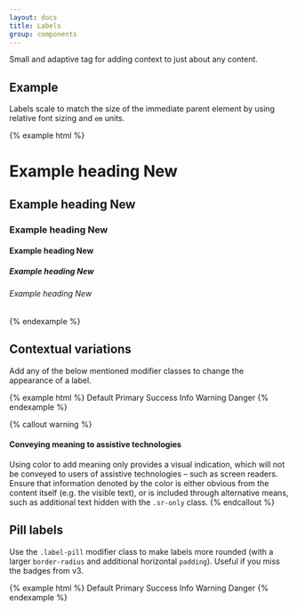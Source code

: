 ```yaml
---
layout: docs
title: Labels
group: components
---
```


Small and adaptive tag for adding context to just about any content.

## Example

Labels scale to match the size of the immediate parent element by using relative font sizing and `em` units.

{% example html %}
<h1>Example heading <span class="label label-default">New</span></h1>
<h2>Example heading <span class="label label-default">New</span></h2>
<h3>Example heading <span class="label label-default">New</span></h3>
<h4>Example heading <span class="label label-default">New</span></h4>
<h5>Example heading <span class="label label-default">New</span></h5>
<h6>Example heading <span class="label label-default">New</span></h6>
{% endexample %}

## Contextual variations

Add any of the below mentioned modifier classes to change the appearance of a label.

{% example html %}
<span class="label label-default">Default</span>
<span class="label label-primary">Primary</span>
<span class="label label-success">Success</span>
<span class="label label-info">Info</span>
<span class="label label-warning">Warning</span>
<span class="label label-danger">Danger</span>
{% endexample %}

{% callout warning %}
#### Conveying meaning to assistive technologies

Using color to add meaning only provides a visual indication, which will not be conveyed to users of assistive technologies – such as screen readers. Ensure that information denoted by the color is either obvious from the content itself (e.g. the visible text), or is included through alternative means, such as additional text hidden with the `.sr-only` class.
{% endcallout %}

## Pill labels

Use the `.label-pill` modifier class to make labels more rounded (with a larger `border-radius` and additional horizontal `padding`). Useful if you miss the badges from v3.

{% example html %}
<span class="label label-pill label-default">Default</span>
<span class="label label-pill label-primary">Primary</span>
<span class="label label-pill label-success">Success</span>
<span class="label label-pill label-info">Info</span>
<span class="label label-pill label-warning">Warning</span>
<span class="label label-pill label-danger">Danger</span>
{% endexample %}
